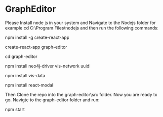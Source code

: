 # GraphEditor

Please Install node js in your system and Navigate to the Nodejs folder for example 
cd C:\Program Files\nodejs and then run the following commands: 

npm install -g create-react-app

create-react-app graph-editor

cd graph-editor

npm install neo4j-driver vis-network uuid

npm install vis-data

npm install react-modal


Then Clone the repo into the graph-editor\src folder. Now you are ready to go. Navigte to the graph-editor folder and  run: 

npm start 

